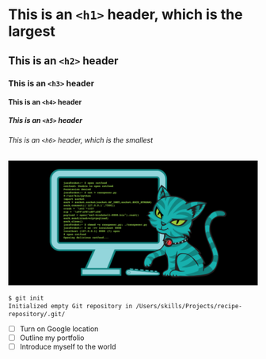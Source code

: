# This is an `<h1>` header, which is the largest

## This is an `<h2>` header

### This is an `<h3>` header

#### This is an `<h4>` header

##### This is an `<h5>` header

###### This is an `<h6>` header, which is the smallest

![Image of cat coder](https://github.com/Jenin82/Jenin82/blob/main/coder-cat-2.png)

```
$ git init
Initialized empty Git repository in /Users/skills/Projects/recipe-repository/.git/
```
- [ ] Turn on Google location
- [ ] Outline my portfolio
- [ ] Introduce myself to the world
